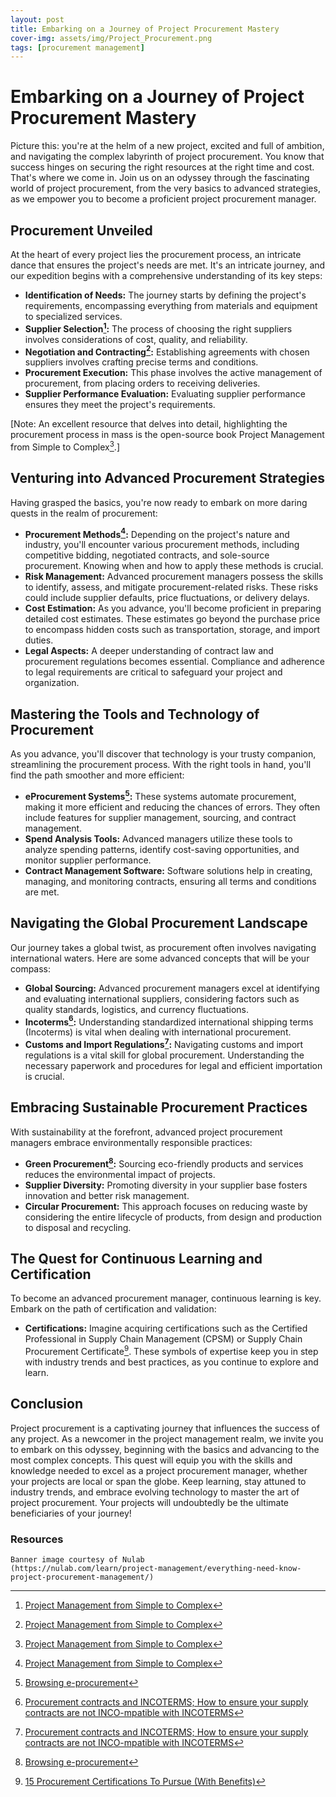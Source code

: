 ```yaml
---
layout: post
title: Embarking on a Journey of Project Procurement Mastery
cover-img: assets/img/Project_Procurement.png
tags: [procurement management]
---
```

# Embarking on a Journey of Project Procurement Mastery

Picture this: you're at the helm of a new project, excited and full of ambition, and navigating the complex labyrinth of project procurement. You know that success hinges on securing the right resources at the right time and cost. That's where we come in. Join us on an odyssey through the fascinating world of project procurement, from the very basics to advanced strategies, as we empower you to become a proficient project procurement manager.

## Procurement Unveiled

At the heart of every project lies the procurement process, an intricate dance that ensures the project's needs are met. It's an intricate journey, and our expedition begins with a comprehensive understanding of its key steps:

- **Identification of Needs:** The journey starts by defining the project's requirements, encompassing everything from materials and equipment to specialized services.
- **Supplier Selection[^1]:** The process of choosing the right suppliers involves considerations of cost, quality, and reliability.
- **Negotiation and Contracting[^1]:** Establishing agreements with chosen suppliers involves crafting precise terms and conditions.
- **Procurement Execution:** This phase involves the active management of procurement, from placing orders to receiving deliveries.
- **Supplier Performance Evaluation:** Evaluating supplier performance ensures they meet the project's requirements.

[Note: An excellent resource that delves into detail, highlighting the procurement process in mass is the open-source book Project Management from Simple to Complex[^1].]

## Venturing into Advanced Procurement Strategies

Having grasped the basics, you're now ready to embark on more daring quests in the realm of procurement:

- **Procurement Methods[^1]:** Depending on the project's nature and industry, you'll encounter various procurement methods, including competitive bidding, negotiated contracts, and sole-source procurement. Knowing when and how to apply these methods is crucial.
- **Risk Management:** Advanced procurement managers possess the skills to identify, assess, and mitigate procurement-related risks. These risks could include supplier defaults, price fluctuations, or delivery delays.
- **Cost Estimation:** As you advance, you'll become proficient in preparing detailed cost estimates. These estimates go beyond the purchase price to encompass hidden costs such as transportation, storage, and import duties.
- **Legal Aspects:** A deeper understanding of contract law and procurement regulations becomes essential. Compliance and adherence to legal requirements are critical to safeguard your project and organization.

## Mastering the Tools and Technology of Procurement

As you advance, you'll discover that technology is your trusty companion, streamlining the procurement process. With the right tools in hand, you'll find the path smoother and more efficient:

- **eProcurement Systems[^2]:** These systems automate procurement, making it more efficient and reducing the chances of errors. They often include features for supplier management, sourcing, and contract management.
- **Spend Analysis Tools:** Advanced managers utilize these tools to analyze spending patterns, identify cost-saving opportunities, and monitor supplier performance.
- **Contract Management Software:** Software solutions help in creating, managing, and monitoring contracts, ensuring all terms and conditions are met.

## Navigating the Global Procurement Landscape

Our journey takes a global twist, as procurement often involves navigating international waters. Here are some advanced concepts that will be your compass:

- **Global Sourcing:** Advanced procurement managers excel at identifying and evaluating international suppliers, considering factors such as quality standards, logistics, and currency fluctuations.
- **Incoterms[^3]:** Understanding standardized international shipping terms (Incoterms) is vital when dealing with international procurement.
- **Customs and Import Regulations[^3]:** Navigating customs and import regulations is a vital skill for global procurement. Understanding the necessary paperwork and procedures for legal and efficient importation is crucial.

## Embracing Sustainable Procurement Practices

With sustainability at the forefront, advanced project procurement managers embrace environmentally responsible practices:

- **Green Procurement[^2]:** Sourcing eco-friendly products and services reduces the environmental impact of projects.
- **Supplier Diversity:** Promoting diversity in your supplier base fosters innovation and better risk management.
- **Circular Procurement:** This approach focuses on reducing waste by considering the entire lifecycle of products, from design and production to disposal and recycling.

## The Quest for Continuous Learning and Certification

To become an advanced procurement manager, continuous learning is key. Embark on the path of certification and validation:

- **Certifications:** Imagine acquiring certifications such as the Certified Professional in Supply Chain Management (CPSM) or Supply Chain Procurement Certificate[^4]. These symbols of expertise keep you in step with industry trends and best practices, as you continue to explore and learn.

## Conclusion

Project procurement is a captivating journey that influences the success of any project. As a newcomer in the project management realm, we invite you to embark on this odyssey, beginning with the basics and advancing to the most complex concepts. This quest will equip you with the skills and knowledge needed to excel as a project procurement manager, whether your projects are local or span the globe. Keep learning, stay attuned to industry trends, and embrace evolving technology to master the art of project procurement. Your projects will undoubtedly be the ultimate beneficiaries of your journey!

### Resources
[^1]: [Project Management from Simple to Complex](https://open.lib.umn.edu/projectmanagement/)
[^2]: [Browsing e-procurement](https://www.pmi.org/learning/library/considerations-when-browsing-e-procurement-3525)
[^3]: [Procurement contracts and INCOTERMS; How to ensure your supply contracts are not INCO-mpatible with INCOTERMS](https://www.lexology.com/library/detail.aspx?g=4d25c17b-fc34-4b7a-8154-21a6aa78aafb)
[^4]: [15 Procurement Certifications To Pursue (With Benefits)](https://www.indeed.com/career-advice/career-development/procurement-certifications)

~~~
Banner image courtesy of Nulab
(https://nulab.com/learn/project-management/everything-need-know-project-procurement-management/)
~~~
